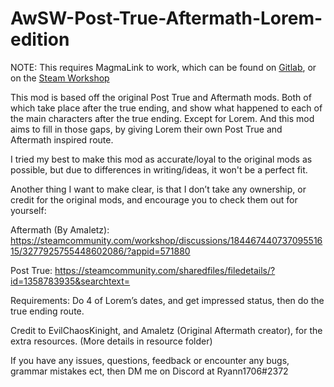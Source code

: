 # AwSW-Post-True-Aftermath-Lorem-edition

NOTE: This requires MagmaLink to work, which can be found on [Gitlab](https://gitlab.com/jakzie2/awsw-magmalink), or on the [Steam Workshop](https://steamcommunity.com/sharedfiles/filedetails/?id=2594080243)


This mod is based off the original Post True and Aftermath mods. Both of which take place after the true ending, and show what happened to each of the main characters after the true ending. Except for Lorem.
And this mod aims to fill in those gaps, by giving Lorem their own Post True and Aftermath inspired route.

I tried my best to make this mod as accurate/loyal to the original mods as possible, but due to differences in writing/ideas, it won't be a perfect fit.

Another thing I want to make clear, is that I don’t take any ownership, or credit for the original mods, and encourage you to check them out for yourself:

Aftermath (By Amaletz): https://steamcommunity.com/workshop/discussions/18446744073709551615/3277925755448602086/?appid=571880 

Post True: https://steamcommunity.com/sharedfiles/filedetails/?id=1358783935&searchtext=


Requirements:
Do 4 of Lorem’s dates, and get impressed status, then do the true ending route.


Credit to EvilChaosKinight, and Amaletz (Original Aftermath creator), for the extra resources. (More details in resource folder)

If you have any issues, questions, feedback or encounter any bugs, grammar mistakes ect, then DM me on Discord at Ryann1706#2372
